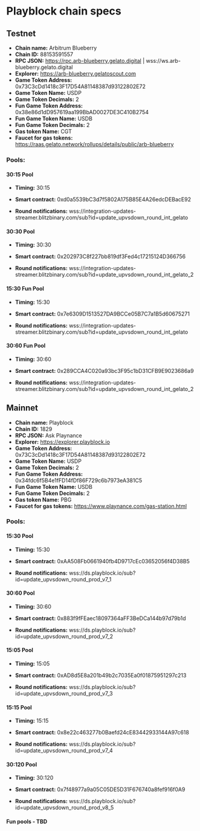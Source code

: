 # Playblock chain specs

## Testnet
- **Chain name:** Arbitrum Blueberry
- **Chain ID:** 88153591557
- **RPC JSON:** https://rpc.arb-blueberry.gelato.digital | wss://ws.arb-blueberry.gelato.digital
- **Explorer:** https://arb-blueberry.gelatoscout.com
- **Game Token Address:** 0x73C3cDd1418c3F17D54A81148387d93122802E72
- **Game Token Name:** USDP
- **Game Token Decimals:** 2
- **Fun Game Token Address:** 0x38e86d1dD957619aa199BbAD0027DE3C410B2754
- **Fun Game Token Name:** USDB
- **Fun Game Token Decimals:** 2
- **Gas token Name:** CGT
- **Faucet for gas tokens:** https://raas.gelato.network/rollups/details/public/arb-blueberry

### Pools:
#### 30:15 Pool
- **Timing:** 30:15

- **Smart contract:** 0xd0a5539bC3d7f5802A175B85E4A26edcDEBacE92

- **Round notifications:** wss://integration-updates-streamer.blitzbinary.com/sub?id=update_upvsdown_round_int_gelato

#### 30:30 Pool

- **Timing:** 30:30

- **Smart contract:** 0x202973C8f227bb819df3Fed4c17215124D366756

- **Round notifications:** wss://integration-updates-streamer.blitzbinary.com/sub?id=update_upvsdown_round_int_gelato_2

#### 15:30 Fun Pool

- **Timing:** 15:30

- **Smart contract:** 0x7e6309D1513527DA9BCCe05B7C7a1B5d60675271

- **Round notifications:** wss://integration-updates-streamer.blitzbinary.com/sub?id=update_upvsdown_round_int_gelato

#### 30:60 Fun Pool

- **Timing:** 30:60

- **Smart contract:** 0x289CCA4C020a93bc3F95c1bD31CFB9E9023686a9

- **Round notifications:** wss://integration-updates-streamer.blitzbinary.com/sub?id=update_upvsdown_round_int_gelato_2

## Mainnet
- **Chain name:** Playblock
- **Chain ID:** 1829
- **RPC JSON:** Ask Playnance
- **Explorer:** https://explorer.playblock.io
- **Game Token Address:** 0x73C3cDd1418c3F17D54A81148387d93122802E72
- **Game Token Name:** USDP
- **Game Token Decimals:** 2
- **Fun Game Token Address:** 0x34fdc6f5B4e1fFD14fDf86F729c6b7973eA381C5
- **Fun Game Token Name:** USDB
- **Fun Game Token Decimals:** 2
- **Gas token Name:** PBG
- **Faucet for gas tokens:** https://www.playnance.com/gas-station.html

### Pools:
#### 15:30 Pool
- **Timing:** 15:30

- **Smart contract:** 0xAA508Fb0661940fb4D9717cEc03652056f4D38B5

- **Round notifications:** wss://ds.playblock.io/sub?id=update_upvsdown_round_prod_v7_1

#### 30:60 Pool

- **Timing:** 30:60

- **Smart contract:** 0x883f9fFEaec18097364aFF3BeDCa144b97d79b1d

- **Round notifications:** wss://ds.playblock.io/sub?id=update_upvsdown_round_prod_v7_2

#### 15:05 Pool

- **Timing:** 15:05

- **Smart contract:** 0xAD8d5E8a201b49b2c7035Ea0f01875951297c213

- **Round notifications:** wss://ds.playblock.io/sub?id=update_upvsdown_round_prod_v7_3

#### 15:15 Pool

- **Timing:** 15:15

- **Smart contract:** 0x8e22c463277b0Baefd24cE83442933144A97c618

- **Round notifications:** wss://ds.playblock.io/sub?id=update_upvsdown_round_prod_v7_4

#### 30:120 Pool
- **Timing:** 30:120
  
- **Smart contract:** 0x7f48977a9a05C05DE5D31F676740a8fef916f0A9
  
- **Round notifications:** wss://ds.playblock.io/sub?id=update_upvsdown_round_prod_v8_5

#### Fun pools - TBD
